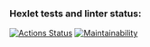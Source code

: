 ### Hexlet tests and linter status:
[![Actions Status](https://github.com/Xenia101010/frontend-project-44/workflows/hexlet-check/badge.svg)](https://github.com/Xenia101010/frontend-project-44/actions)
[![Maintainability](https://api.codeclimate.com/v1/badges/71c38454347f7e5a4cb6/maintainability)](https://codeclimate.com/github/Xenia101010/frontend-project-44/maintainability)
